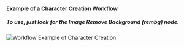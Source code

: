 #### Example of a Character Creation Workflow

##### To use, just look for the Image Remove Background (rembg) node.
![Workflow Example of Character Creation](https://github.com/readycade/ComfyUI/blob/master/workflows/Character_Creation/workflow-entire-character-creation.PNG)
